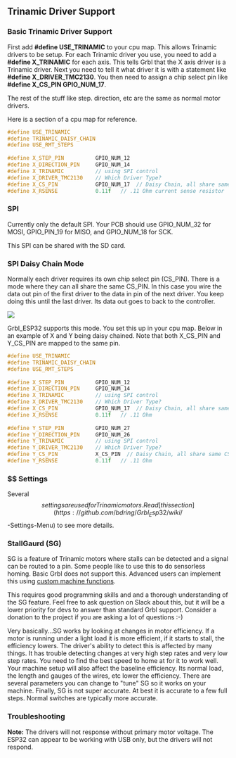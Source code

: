 ## Trinamic Driver Support

### Basic Trinamic Driver Support

First add **#define USE_TRINAMIC** to your cpu map. This allows Trinamic drivers to be setup. For each Trinamic driver you  use, you need to add a **#define X_TRINAMIC** for each axis. This tells Grbl that the X axis driver is a Trinamic driver. Next you need to tell it what driver it is with a statement like **#define X_DRIVER_TMC2130**. You then need to assign a chip select pin like **#define X_CS_PIN GPIO_NUM_17**. 

The rest of the stuff like step. direction, etc are the same as normal motor drivers.

Here is a section of a cpu map for reference.

```C++
#define USE_TRINAMIC  
#define TRINAMIC_DAISY_CHAIN
#define USE_RMT_STEPS
	
#define X_STEP_PIN      	GPIO_NUM_12
#define X_DIRECTION_PIN   	GPIO_NUM_14
#define X_TRINAMIC   	   	// using SPI control
#define X_DRIVER_TMC2130 	// Which Driver Type?
#define X_CS_PIN    		GPIO_NUM_17  // Daisy Chain, all share same CS pin
#define X_RSENSE			0.11f   // .11 Ohm current sense resistor
```



### SPI 

Currently only the default SPI. Your PCB should use GPIO_NUM_32 for MOSI, GPIO_PIN_19 for MISO, and GPIO_NUM_18 for SCK.

This SPI can be shared with the SD card.

### SPI Daisy Chain Mode

Normally each driver requires its own chip select pin (CS_PIN). There is a mode where they can all share the same CS_PIN. In this case you wire the data out pin of the first driver to the data in pin of the next driver. You keep doing this until the last driver. Its data out goes to back to the controller.



![](http://www.buildlog.net/blog/wp-content/uploads/2019/11/daisy_chain.png)

Grbl_ESP32 supports this mode. You set this up in your cpu map. Below in an example of X and Y being daisy chained. Note that both X_CS_PIN and Y_CS_PIN are mapped to the same pin.

```C++
#define USE_TRINAMIC  
#define TRINAMIC_DAISY_CHAIN
#define USE_RMT_STEPS
	
#define X_STEP_PIN      	GPIO_NUM_12
#define X_DIRECTION_PIN   	GPIO_NUM_14
#define X_TRINAMIC   	   	// using SPI control
#define X_DRIVER_TMC2130 	// Which Driver Type?
#define X_CS_PIN    		GPIO_NUM_17  // Daisy Chain, all share same CS pin
#define X_RSENSE			0.11f   // .11 Ohm
	
#define Y_STEP_PIN      	GPIO_NUM_27
#define Y_DIRECTION_PIN   	GPIO_NUM_26
#define Y_TRINAMIC   	   	// using SPI control
#define Y_DRIVER_TMC2130 	// Which Driver Type?
#define Y_CS_PIN    		X_CS_PIN  // Daisy Chain, all share same CS pin
#define Y_RSENSE			0.11f   // .11 Ohm
```

### $$ Settings

Several $$ settings are used for Trinamic motors. Read [this section](https://github.com/bdring/Grbl_Esp32/wiki/$$-Settings-Menu) to see more details.

### StallGaurd (SG)

SG is a feature of Trinamic motors where stalls can be detected and a signal can be routed to a pin. Some people like to use this to do sensorless homing. Basic Grbl does not support this. Advanced users can implement this using [custom machine functions](https://github.com/bdring/Grbl_Esp32/wiki/Custom-Machine-Functions).

This requires good programming skills and and a thorough understanding of the SG feature. Feel free to ask question on Slack about this, but it will be a lower priority for devs to answer than standard Grbl support. Consider a donation to the project if you are asking a lot of questions :-)

Very basically...SG works by looking at changes in motor efficiency. If a motor is running under a light load it is more efficient, if it starts to stall, the efficiency lowers. The driver's ability to detect this is affected by many things. It has trouble detecting changes at very high step rates and very low step rates. You need to find the best speed to home at for it to work well. Your machine setup will also affect the baseline efficiency. Its normal load, the length and gauges of the wires, etc lower the efficiency. There are several parameters you can change to "tune" SG so it works on your machine. Finally, SG is not super accurate. At best it is accurate to a few full steps. Normal switches are typically more accurate.

### Troubleshooting

**Note:** The drivers will not response without primary motor voltage. The ESP32 can appear to be working with USB only, but the drivers will not respond.



